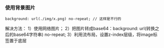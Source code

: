 ### 使用背景图片

```
background: url(./img/x.png) no-repeat; // 这样是不行的
```

解决方法：
1）使用网络图片；
2）把图片转成base64：background: url(转换之后的base64字符串) no-repeat;
3）利用流布局，设置z-index层级，将image标签置于底层
